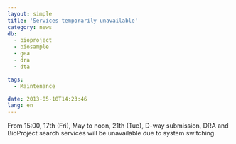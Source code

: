 ```yaml
---
layout: simple
title: 'Services temporarily unavailable'
category: news
db:
  - bioproject
  - biosample
  - gea
  - dra
  - dta

tags:
  - Maintenance

date: 2013-05-10T14:23:46
lang: en
---
```


From 15:00, 17th (Fri), May to noon, 21th (Tue), D-way submission, DRA and BioProject search services will be unavailable due to system switching.
